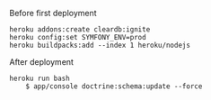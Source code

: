 Before first deployment
```
heroku addons:create cleardb:ignite
heroku config:set SYMFONY_ENV=prod
heroku buildpacks:add --index 1 heroku/nodejs
```

After deployment

```
heroku run bash
	$ app/console doctrine:schema:update --force
```
